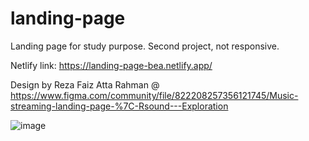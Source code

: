 # landing-page
Landing page for study purpose.
Second project, not responsive.

Netlify link: https://landing-page-bea.netlify.app/

Design by Reza Faiz Atta Rahman @ https://www.figma.com/community/file/822208257356121745/Music-streaming-landing-page-%7C-Rsound---Exploration

![image](https://user-images.githubusercontent.com/94928593/218529957-65588a15-0f57-4993-9620-2a5d75db0955.png)

